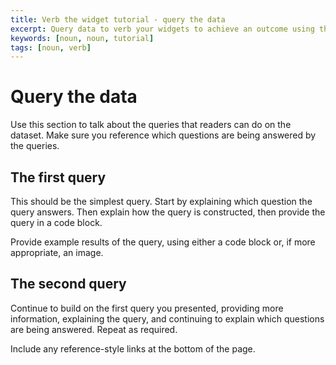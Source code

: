```yaml
---
title: Verb the widget tutorial - query the data
excerpt: Query data to verb your widgets to achieve an outcome using the tool
keywords: [noun, noun, tutorial]
tags: [noun, verb]
---
```


# Query the data

Use this section to talk about the queries that readers can do on the dataset.
Make sure you reference which questions are being answered by the queries.

## The first query

This should be the simplest query. Start by explaining which question the query
answers. Then explain how the query is constructed, then provide the query in a
code block.

Provide example results of the query, using either a code block or, if more
appropriate, an image.

## The second query

Continue to build on the first query you presented, providing more information,
explaining the query, and continuing to explain which questions are being
answered. Repeat as required.

Include any reference-style links at the bottom of the page.
